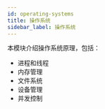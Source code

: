 ```yaml
---
id: operating-systems
title: 操作系统
sidebar_label: 操作系统
---
```


本模块介绍操作系统原理，包括：

- 进程和线程
- 内存管理
- 文件系统
- 设备管理
- 并发控制
